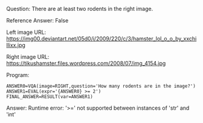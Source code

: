 Question: There are at least two rodents in the right image.

Reference Answer: False

Left image URL: https://img00.deviantart.net/05d0/i/2009/220/c/3/hamster_lol_o_o_by_xxchillixx.jpg

Right image URL: https://tikushamster.files.wordpress.com/2008/07/img_4154.jpg

Program:

```
ANSWER0=VQA(image=RIGHT,question='How many rodents are in the image?')
ANSWER1=EVAL(expr='{ANSWER0} >= 2')
FINAL_ANSWER=RESULT(var=ANSWER1)
```
Answer: Runtime error: '>=' not supported between instances of 'str' and 'int'

